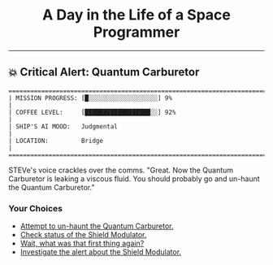 <h1 align="center">A Day in the Life of a Space Programmer</h1>

---

<h2 id="node-92">💥 Critical Alert: Quantum Carburetor</h2>

```
========================================================================
| MISSION PROGRESS: [█░░░░░░░░░░░░░░░░░░░] 9%                                  |
| COFFEE LEVEL:     [██████████████████░░] 92%                                 |
| SHIP'S AI MOOD:   Judgmental                                                 |
| LOCATION:         Bridge                                                     |
========================================================================
```

STEVe's voice crackles over the comms. "Great. Now the Quantum Carburetor is leaking a viscous fluid. You should probably go and un-haunt the Quantum Carburetor."



### Your Choices

*   [Attempt to un-haunt the Quantum Carburetor.](./README-0097.md)
*   [Check status of the Shield Modulator.](../stage-03/README-0108.md)
*   [Wait, what was that first thing again?](./README-0090.md)
*   [Investigate the alert about the Shield Modulator.](./README-0095.md)
